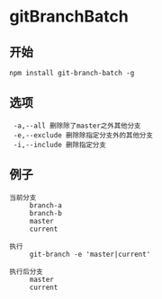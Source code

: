 # gitBranchBatch
## 开始
    npm install git-branch-batch -g

## 选项
     -a,--all 删除除了master之外其他分支
     -e,--exclude 删除除指定分支外的其他分支
     -i,--include 删除指定分支

## 例子
```
当前分支
     branch-a
     branch-b
     master
     current

执行
     git-branch -e 'master|current'

执行后分支
     master
     current
```


